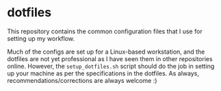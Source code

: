 # dotfiles
This repository contains the common configuration files that I use for setting up my workflow. 

Much of the configs are set up for a Linux-based workstation, and the dotfiles are not yet professional as I have seen them in other repositories online. However, the `setup_dotfiles.sh` script should do the job in setting up your machine as
per the specifications in the dotfiles. As always, recommendations/corrections are always welcome :) 
